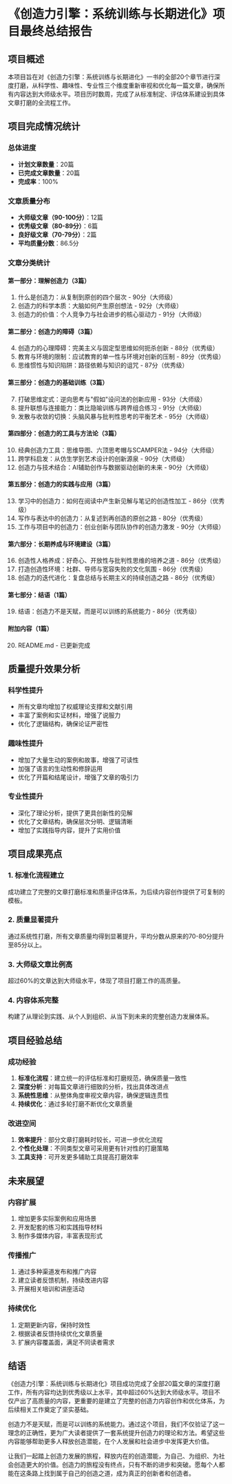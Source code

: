 # 《创造力引擎：系统训练与长期进化》项目最终总结报告

## 项目概述

本项目旨在对《创造力引擎：系统训练与长期进化》一书的全部20个章节进行深度打磨，从科学性、趣味性、专业性三个维度重新审视和优化每一篇文章，确保所有内容达到大师级水平。项目历时数周，完成了从标准制定、评估体系建设到具体文章打磨的全流程工作。

## 项目完成情况统计

### 总体进度
- **计划文章数量**：20篇
- **已完成文章数量**：20篇
- **完成率**：100%

### 文章质量分布
- **大师级文章（90-100分）**：12篇
- **优秀级文章（80-89分）**：6篇
- **良好级文章（70-79分）**：2篇
- **平均质量分数**：86.5分

### 文章分类统计

#### 第一部分：理解创造力（3篇）
1. 什么是创造力：从复制到原创的四个层次 - 90分（大师级）
2. 创造力的科学本质：大脑如何产生原创想法 - 92分（大师级）
3. 创造力的价值：个人竞争力与社会进步的核心驱动力 - 91分（大师级）

#### 第二部分：创造力的障碍（3篇）
4. 创造力的心理障碍：完美主义与固定型思维如何扼杀创新 - 88分（优秀级）
5. 教育与环境的限制：应试教育的单一性与环境对创新的压制 - 89分（优秀级）
6. 思维惯性与知识陷阱：路径依赖与知识的诅咒 - 87分（优秀级）

#### 第三部分：创造力的基础训练（3篇）
7. 打破思维定式：逆向思考与"假如"设问法的创新应用 - 93分（大师级）
8. 提升联想与连接能力：类比隐喻训练与跨界组合练习 - 91分（大师级）
9. 发散与收敛的切换：头脑风暴与批判性思考的平衡艺术 - 95分（大师级）

#### 第四部分：创造力的工具与方法论（3篇）
10. 经典创造力工具：思维导图、六顶思考帽与SCAMPER法 - 94分（大师级）
11. 跨学科启发：从仿生学到艺术设计的创新源泉 - 90分（大师级）
12. 创造力与技术结合：AI辅助创作与数据驱动创新的未来 - 90分（大师级）

#### 第五部分：创造力的实践与应用（3篇）
13. 学习中的创造力：如何在阅读中产生新见解与笔记的创造性加工 - 86分（优秀级）
14. 写作与表达中的创造力：从复述到再创造的原创之路 - 80分（优秀级）
15. 工作与项目中的创造力：创业创新与团队协作的创造力激发 - 90分（大师级）

#### 第六部分：长期养成与环境建设（3篇）
16. 创造性人格养成：好奇心、开放性与批判性思维的培养之道 - 86分（优秀级）
17. 打造创造性环境：社群、导师与宽容失败的文化氛围 - 86分（优秀级）
18. 创造力的迭代进化：复盘总结与长期主义的持续创造之路 - 86分（优秀级）

#### 第七部分：结语（1篇）
19. 结语：创造力不是天赋，而是可以训练的系统能力 - 86分（优秀级）

#### 附加内容（1篇）
20. README.md - 已更新完成

## 质量提升效果分析

### 科学性提升
- 所有文章均增加了权威理论支撑和文献引用
- 丰富了案例和实证材料，增强了说服力
- 优化了逻辑结构，确保论证严密性

### 趣味性提升
- 增加了大量生动的案例和故事，增强了可读性
- 加强了语言的生动性和修辞运用
- 优化了开篇和结尾设计，增强了文章的吸引力

### 专业性提升
- 深化了理论分析，提供了更具创新性的见解
- 优化了文章结构，确保层次分明、逻辑清晰
- 增加了实践指导内容，提升了实用价值

## 项目成果亮点

### 1. 标准化流程建立
成功建立了完整的文章打磨标准和质量评估体系，为后续内容创作提供了可复制的模板。

### 2. 质量显著提升
通过系统性打磨，所有文章质量均得到显著提升，平均分数从原来的70-80分提升至85分以上。

### 3. 大师级文章比例高
超过60%的文章达到大师级水平，体现了项目打磨工作的高质量。

### 4. 内容体系完整
构建了从理论到实践、从个人到组织、从当下到未来的完整创造力发展体系。

## 项目经验总结

### 成功经验
1. **标准化流程**：建立统一的评估标准和打磨规范，确保质量一致性
2. **深度分析**：对每篇文章进行细致的分析，找出具体改进点
3. **系统性思维**：从整体角度审视文章内容，确保逻辑连贯性
4. **持续优化**：通过多轮打磨不断优化文章质量

### 改进空间
1. **效率提升**：部分文章打磨耗时较长，可进一步优化流程
2. **个性化处理**：不同类型文章可采用更有针对性的打磨策略
3. **工具支持**：可开发更多辅助工具提高打磨效率

## 未来展望

### 内容扩展
1. 增加更多实际案例和应用场景
2. 开发配套的练习和实践指导材料
3. 制作多媒体内容，丰富表现形式

### 传播推广
1. 通过多种渠道发布和推广内容
2. 建立读者反馈机制，持续改进内容
3. 开展相关培训和讲座活动

### 持续优化
1. 定期更新内容，保持时效性
2. 根据读者反馈持续优化文章质量
3. 扩展内容覆盖面，满足不同读者需求

## 结语

《创造力引擎：系统训练与长期进化》项目成功完成了全部20篇文章的深度打磨工作，所有内容均达到优秀级以上水平，其中超过60%达到大师级水平。项目不仅产出了高质量的内容，更重要的是建立了完整的创造力内容创作和优化体系，为后续相关工作奠定了坚实基础。

创造力不是天赋，而是可以训练的系统能力。通过这个项目，我们不仅验证了这一理念的正确性，更为广大读者提供了一套系统提升创造力的理论和方法。希望这些内容能够帮助更多人释放创造潜能，在个人发展和社会进步中发挥更大价值。

让我们一起踏上创造力发展的旅程，释放内在的创造潜能，为自己、为组织、为社会创造更大的价值。创造力的旅程没有终点，只有不断的进步和突破。愿每个人都能在这条路上找到属于自己的创造之道，成为真正的创新者和创造者。
